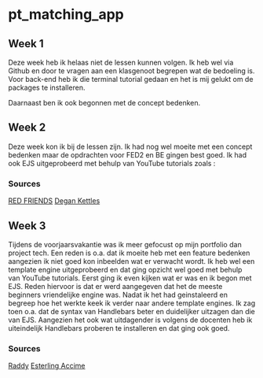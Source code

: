 # pt_matching_app

## Week 1
Deze week heb ik helaas niet de lessen kunnen volgen. Ik heb wel via Github en door te vragen aan een klasgenoot begrepen wat de bedoeling is. Voor back-end heb ik die terminal tutorial gedaan en het is mij gelukt om de packages te installeren.

Daarnaast ben ik ook begonnen met de concept bedenken.

## Week 2
Deze week kon ik bij de lessen zijn. Ik had nog wel moeite met een  concept bedenken maar de opdrachten voor FED2 en BE gingen best goed. Ik had ook EJS uitgeprobeerd met behulp van YouTube tutorials zoals :

### Sources
<a href ='https://www.youtube.com/watch?v=cYHPNurmXGU'>RED FRIENDS</a>
<a href ='https://www.youtube.com/watch?v=FhZj6aysmII'> Degan Kettles</a>

## Week 3
Tijdens de voorjaarsvakantie was ik meer gefocust op mijn portfolio dan project tech. Een reden is o.a. dat ik moeite heb met een feature bedenken aangezien ik niet goed kon inbeelden wat er verwacht wordt. Ik heb wel een template engine uitgeprobeerd en dat ging opzicht wel goed met behulp van YouTube tutorials. Eerst ging ik even kijken wat er was en ik begon met EJS. Reden hiervoor is dat er werd aangegeven dat het de meeste beginners vriendelijke engine was. Nadat ik het had geinstaleerd en begreep hoe het werkte keek ik verder naar andere template engines. Ik zag toen o.a. dat de syntax van Handlebars beter en duidelijker uitzagen dan die van EJS. Aangezien het ook wat uitdagender is volgens de docenten heb ik uiteindelijk Handlebars proberen te installeren en dat ging ook goed. 

### Sources
<a href ='https://www.youtube.com/channel/UCvXscyQ0cLzPZeNOeXI45Sw'>Raddy</a>
<a href= 'https://www.youtube.com/watch?v=tb7081fzfdE'>Esterling Accime</a>